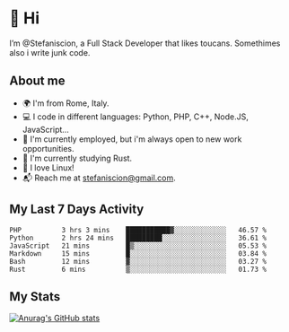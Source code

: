 # 👋 Hi

I’m @Stefaniscion, a Full Stack Developer that likes toucans.
Somethimes also i write junk code.

## About me

- 🌍 I'm from Rome, Italy.
- 💻 I code in different languages: Python, PHP, C++, Node.JS, JavaScript...
- 💼 I'm currently employed, but i'm always open to new work opportunities.
- 🌱 I'm currently studying Rust.
- 🐧 I love Linux!
- 📬 Reach me at stefaniscion@gmail.com.

## My Last 7 Days Activity
<!--START_SECTION:waka-->

```text
PHP          3 hrs 3 mins    ███████████▓░░░░░░░░░░░░░   46.57 %
Python       2 hrs 24 mins   █████████░░░░░░░░░░░░░░░░   36.61 %
JavaScript   21 mins         █▒░░░░░░░░░░░░░░░░░░░░░░░   05.53 %
Markdown     15 mins         █░░░░░░░░░░░░░░░░░░░░░░░░   03.84 %
Bash         12 mins         ▓░░░░░░░░░░░░░░░░░░░░░░░░   03.27 %
Rust         6 mins          ▒░░░░░░░░░░░░░░░░░░░░░░░░   01.73 %
```

<!--END_SECTION:waka-->

## My Stats
[![Anurag's GitHub stats](https://github-readme-stats.vercel.app/api?username=stefaniscion)](https://github.com/anuraghazra/github-readme-stats)
